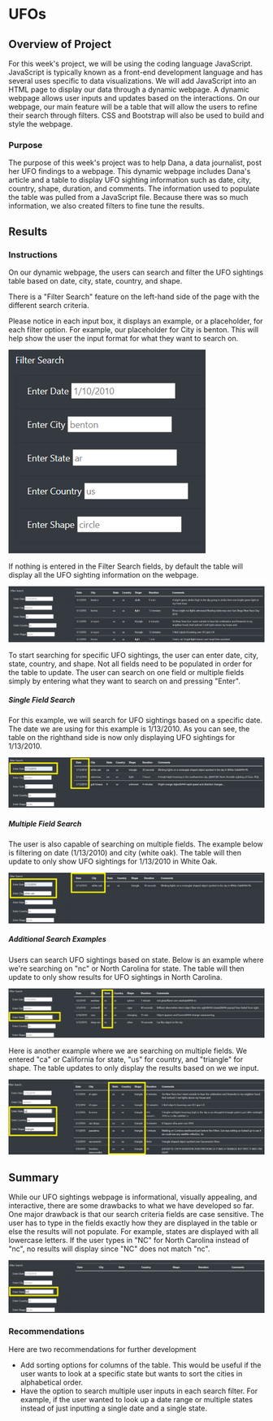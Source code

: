 # UFOs

## Overview of Project
For this week's project, we will be using the coding language JavaScript. JavaScript is typically known as a front-end development language and has several uses specific to data visualizations. We will add JavaScript into an HTML page to display our data through a dynamic webpage. A dynamic webpage allows user inputs and updates based on the interactions. On our webpage, our main feature will be a table that will allow the users to refine their search through filters. CSS and Bootstrap will also be used to build and style the webpage.

### Purpose
The purpose of this week's project was to help Dana, a data journalist, post her UFO findings to a webpage. This dynamic webpage includes Dana's article and a table to display UFO sighting information such as date, city, country, shape, duration, and comments. The information used to populate the table was pulled from a JavaScript file. Because there was so much information, we also created filters to fine tune the results.

## Results

### Instructions
On our dynamic webpage, the users can search and filter the UFO sightings table based on date, city, state, country, and shape.

There is a "Filter Search" feature on the left-hand side of the page with the different search criteria.

Please notice in each input box, it displays an example, or a placeholder, for each filter option. For example, our placeholder for City is benton.
This will help show the user the input format for what they want to search on. 

![filtersearch](/Resources/filtersearch.PNG)

If nothing is entered in the Filter Search fields, by default the table will display all the UFO sighting information on the webpage.

![nofilter](/Resources/nofilter.PNG)

To start searching for specific UFO sightings, the user can enter date, city, state, country, and shape. Not all fields need to be populated in order for the table to update. The user can search on one field or multiple fields simply by entering what they want to search on and pressing "Enter".

##### Single Field Search
For this example, we will search for UFO sightings based on a specific date. The date we are using for this example is 1/13/2010. As you can see, the table on the righthand side is now only displaying UFO sightings for 1/13/2010. 

![datefilter](/Resources/datefilter.PNG)

##### Multiple Field Search
The user is also capable of searching on multiple fields. The example below is filtering on date (1/13/2010) and city (white oak). The table will then update to only show UFO sightings for 1/13/2010 in White Oak. 

![datecityfilter](/Resources/datecityfilter.PNG)

##### Additional Search Examples
Users can search UFO sightings based on state. Below is an example where we're searching on "nc" or North Carolina for state. The table will then update to only show results for UFO sightings in North Carolina. 

![statefilter](/Resources/statefilter.PNG)

Here is another example where we are searching on multiple fields. We entered "ca" or California for state, "us" for country, and "triangle" for shape. The table updates to only display the results based on we we input.

![multifilter](/Resources/multifilter.PNG)

## Summary

While our UFO sightings webpage is informational, visually appealing, and interactive, there are some drawbacks to what we have developed so far. One major drawback is that our search criteria fields are case sensitive. The user has to type in the fields exactly how they are displayed in the table or else the results will not populate. For example, states are displayed with all lowercase letters. If the user types in "NC" for North Carolina instead of "nc", no results will display since "NC" does not match "nc".

![ncstate](/Resources/ncstate.PNG)

### Recommendations
Here are two recommendations for further development
- Add sorting options for columns of the table. This would be useful if the user wants to look at a specific state but wants to sort the cities in alphabetical order. 
- Have the option to search multiple user inputs in each search filter. For example, if the user wanted to look up a date range or multiple states instead of just inputting a single date and a single state.